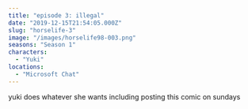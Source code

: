 ```yaml
---
title: "episode 3: illegal"
date: "2019-12-15T21:54:05.000Z"
slug: "horselife-3"
image: "/images/horselife98-003.png"
seasons: "Season 1"
characters:
  - "Yuki"
locations:
  - "Microsoft Chat"
---
```


yuki does whatever she wants including posting this comic on sundays
